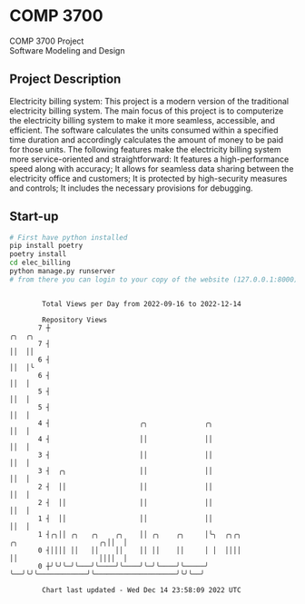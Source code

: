 # COMP 3700
COMP 3700 Project  
Software Modeling and Design
## Project Description
Electricity billing system: This project is a modern version of the traditional electricity billing system. The main focus of this project is to computerize the electricity billing system to make it more seamless, accessible, and efficient. The software calculates the units consumed within a specified time duration and accordingly calculates the amount of money to be paid for those units. The following features make the electricity billing system more service-oriented and straightforward: It features a high-performance speed along with accuracy; It allows for seamless data sharing between the electricity office and customers; It is protected by high-security measures and controls; It includes the necessary provisions for debugging.

## Start-up
```bash
# First have python installed
pip install poetry
poetry install
cd elec_billing
python manage.py runserver
# from there you can login to your copy of the website (127.0.0.1:8000), default creds are admin/admin
```

```

        Total Views per Day from 2022-09-16 to 2022-12-14

        Repository Views
       7 ┼                                                                                   ╭╮  ╭╮
       7 ┤                                                                                   ││  ││
       6 ┤                                                                                   ││  │╰
       6 ┤                                                                                   ││  │
       5 ┤                                                                                   ││  │
       5 ┤                                                                                   ││  │
       4 ┤                      ╭╮              ╭╮                                           ││  │
       4 ┤                      ││              ││                                           ││  │
       3 ┤                      ││              ││                                           ││  │
       3 ┤  ╭╮                  ││              ││                                           ││  │
       2 ┤  ││                  ││              ││                                           ││  │
       2 ┤  ││                  ││              ││                                           ││  │
       1 ┤  ││                  ││              ││                                           ││  │
       1 ┤╭╮││ ╭╮   ╭╮    ╭╮    ││ ╭╮    ╭╮     │╰╮  ╭╮╭╮            ╭╮                    ╭╮││  │
       0 ┤││││ ││   ││    ││    ││ ││    ││     │ │  ││││            ││                    ││││  │
       0 ┼╯╰╯╰─╯╰───╯╰────╯╰────╯╰─╯╰────╯╰─────╯ ╰──╯╰╯╰────────────╯╰────────────────────╯╰╯╰──╯

        Chart last updated - Wed Dec 14 23:58:09 2022 UTC
        
```
